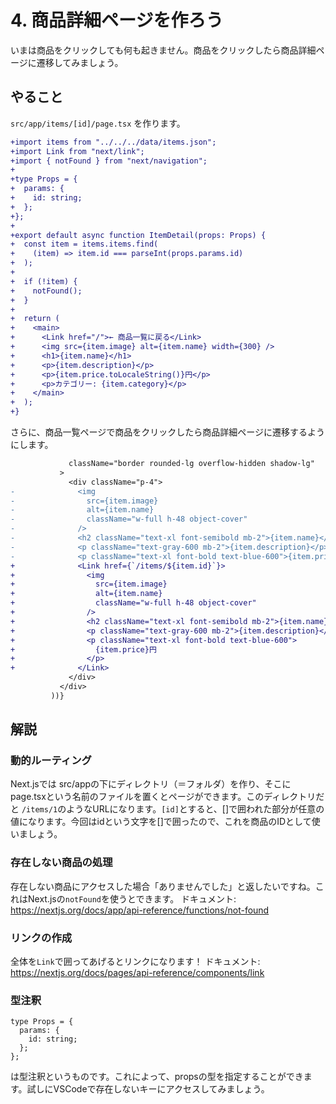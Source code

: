 # 4. 商品詳細ページを作ろう

いまは商品をクリックしても何も起きません。商品をクリックしたら商品詳細ページに遷移してみましょう。

## やること

`src/app/items/[id]/page.tsx` を作ります。

```diff
+import items from "../../../data/items.json";
+import Link from "next/link";
+import { notFound } from "next/navigation";
+
+type Props = {
+  params: {
+    id: string;
+  };
+};
+
+export default async function ItemDetail(props: Props) {
+  const item = items.items.find(
+    (item) => item.id === parseInt(props.params.id)
+  );
+
+  if (!item) {
+    notFound();
+  }
+
+  return (
+    <main>
+      <Link href="/">← 商品一覧に戻る</Link>
+      <img src={item.image} alt={item.name} width={300} />
+      <h1>{item.name}</h1>
+      <p>{item.description}</p>
+      <p>{item.price.toLocaleString()}円</p>
+      <p>カテゴリー: {item.category}</p>
+    </main>
+  );
+}
```

さらに、商品一覧ページで商品をクリックしたら商品詳細ページに遷移するようにします。

```diff
             className="border rounded-lg overflow-hidden shadow-lg"
           >
             <div className="p-4">
-              <img
-                src={item.image}
-                alt={item.name}
-                className="w-full h-48 object-cover"
-              />
-              <h2 className="text-xl font-semibold mb-2">{item.name}</h2>
-              <p className="text-gray-600 mb-2">{item.description}</p>
-              <p className="text-xl font-bold text-blue-600">{item.price}円</p>
+              <Link href={`/items/${item.id}`}>
+                <img
+                  src={item.image}
+                  alt={item.name}
+                  className="w-full h-48 object-cover"
+                />
+                <h2 className="text-xl font-semibold mb-2">{item.name}</h2>
+                <p className="text-gray-600 mb-2">{item.description}</p>
+                <p className="text-xl font-bold text-blue-600">
+                  {item.price}円
+                </p>
+              </Link>
             </div>
           </div>
         ))}
```

## 解説

### 動的ルーティング
Next.jsでは src/appの下にディレクトリ（＝フォルダ）を作り、そこにpage.tsxという名前のファイルを置くとページができます。このディレクトリだと `/items/1`のようなURLになります。`[id]`とすると、[]で囲われた部分が任意の値になります。今回はidという文字を[]で囲ったので、これを商品のIDとして使いましょう。

### 存在しない商品の処理
存在しない商品にアクセスした場合「ありませんでした」と返したいですね。これはNext.jsの`notFound`を使うとできます。
ドキュメント: https://nextjs.org/docs/app/api-reference/functions/not-found

### リンクの作成
全体を`Link`で囲ってあげるとリンクになります！
ドキュメント: https://nextjs.org/docs/pages/api-reference/components/link

### 型注釈
```
type Props = {
  params: {
    id: string;
  };
};
```

は型注釈というものです。これによって、propsの型を指定することができます。試しにVSCodeで存在しないキーにアクセスしてみましょう。

